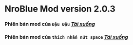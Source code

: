 # NroBlue Mod version 2.0.3

### Phiên bản mod của `Đậu Đậu`  ***[Tải xuống](https://github.com/DauDau432/NroBlue/blob/main/Mod%20NroBlue.zip?raw=true)***

### Phiên bản mod của `thích nhấn nút space`   ***[Tải xuống](https://github.com/DauDau432/NroBlue/blob/main/NROBLUE_MOD.zip?raw=true)***
